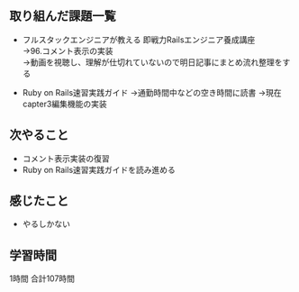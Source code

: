 ## 取り組んだ課題一覧
- フルスタックエンジニアが教える 即戦力Railsエンジニア養成講座<br>
  →96.コメント表示の実装<br>
   →動画を視聴し、理解が仕切れていないので明日記事にまとめ流れ整理をする

- Ruby on Rails速習実践ガイド
  →通勤時間中などの空き時間に読書
  →現在capter3編集機能の実装
## 次やること 
- コメント表示実装の復習
- Ruby on Rails速習実践ガイドを読み進める
## 感じたこと
- やるしかない


## 学習時間
1時間
合計107時間
